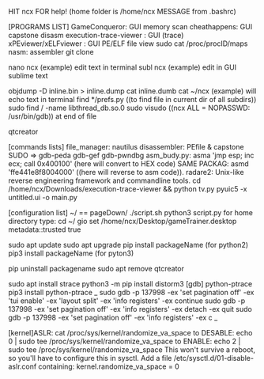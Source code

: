 HIT ncx FOR help!
(home folder is /home/ncx 
MESSAGE from .bashrc)

[PROGRAMS LIST]
GameConqueror: GUI memory scan
cheathappens: GUI capstone disasm
execution-trace-viewer : GUI (trace)
xPEviewer/xELFviewer : GUI PE/ELF file view
sudo cat /proc/procID/maps
nasm: assembler
git clone <link>

nano ncx (example) edit text in terminal
subl ncx (example) edit in GUI sublime text

objdump -D inline.bin > inline.dump
cat inline.dumb
cat ~/ncx (example) will echo text in terminal
find */prefs.py ((to find file in current dir of all subdirs))
sudo find / -name libthread_db.so.0
sudo visudo ((ncx ALL = NOPASSWD: /usr/bin/gdb)) at end of file

qtcreator

[commands lists]
file_manager: nautilus
disassembler: PEfile & capstone
SUDO => gdb-peda gdb-gef gdb-pwndbg
asm_budy.py: asma 'jmp esp; inc ecx; call 0x400100' (here will convert to HEX code)
SAME PACKAG: asmd 'ffe441e8f8004000' ((here will reverse to asm code)).
radare2: Unix-like reverse engineering framework and commandline tools.
cd /home/ncx/Downloads/execution-trace-viewer && python tv.py
pyuic5 -x untitled.ui -o main.py

[configuration list]
~/ == pageDown/
./script.sh
python3 script.py
for home directory type: cd ~/
gio set /home/ncx/Desktop/gameTrainer.desktop metadata::trusted true

sudo apt update
sudo apt upgrade
pip install packageName (for python2)
pip3 install packageName (for pyton3)

pip uninstall packagename
sudo apt remove qtcreator

sudo apt install strace
python3 -m pip install distorm3
[gdb] python-ptrace pip3 install python-ptrace
_
sudo gdb -p 137998 -ex 'set pagination off' -ex 'tui enable' -ex 'layout split' -ex 'info registers' -ex continue
sudo gdb -p 137998 -ex 'set pagination off' -ex 'info registers' -ex detach -ex quit
sudo gdb -p 137998 -ex 'set pagination off' -ex 'info registers' -ex c
_

[kernel]ASLR:
cat /proc/sys/kernel/randomize_va_space
to DESABLE: echo 0 | sudo tee /proc/sys/kernel/randomize_va_space
to ENABLE: echo 2 | sudo tee /proc/sys/kernel/randomize_va_space
This won't survive a reboot, so you'll have to configure this in sysctl. 
Add a file /etc/sysctl.d/01-disable-aslr.conf containing:
kernel.randomize_va_space = 0
